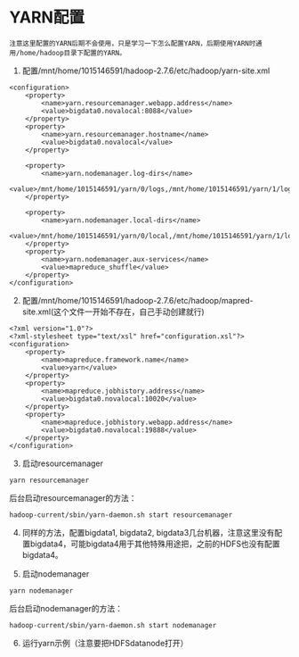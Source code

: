 # YARN配置

    注意这里配置的YARN后期不会使用，只是学习一下怎么配置YARN，后期使用YARN时通用/home/hadoop目录下配置的YARN。

1. 配置/mnt/home/1015146591/hadoop-2.7.6/etc/hadoop/yarn-site.xml
```
<configuration>
    <property>
        <name>yarn.resourcemanager.webapp.address</name>
        <value>bigdata0.novalocal:8088</value>
    </property>
    <property>
        <name>yarn.resourcemanager.hostname</name>
        <value>bigdata0.novalocal</value>
    </property>

    <property>
        <name>yarn.nodemanager.log-dirs</name>
        <value>/mnt/home/1015146591/yarn/0/logs,/mnt/home/1015146591/yarn/1/logs,/mnt/home/1015146591/yarn/2/logs</value>
    </property>

    <property>
        <name>yarn.nodemanager.local-dirs</name>
        <value>/mnt/home/1015146591/yarn/0/local,/mnt/home/1015146591/yarn/1/local,/mnt/home/1015146591/yarn/2/local</value>
    </property>
    <property>
        <name>yarn.nodemanager.aux-services</name>
        <value>mapreduce_shuffle</value>
    </property>
</configuration>

```

2. 配置/mnt/home/1015146591/hadoop-2.7.6/etc/hadoop/mapred-site.xml(这个文件一开始不存在，自己手动创建就行)
```
<?xml version="1.0"?>
<?xml-stylesheet type="text/xsl" href="configuration.xsl"?>
<configuration>
    <property>
        <name>mapreduce.framework.name</name>
        <value>yarn</value>
    </property>
    <property>
        <name>mapreduce.jobhistory.address</name>
        <value>bigdata0.novalocal:10020</value>
    </property>
    <property>
        <name>mapreduce.jobhistory.webapp.address</name>
        <value>bigdata0.novalocal:19888</value>
    </property>
</configuration>
```

3. 启动resourcemanager
```
yarn resourcemanager
```
后台启动resourcemanager的方法：
```
hadoop-current/sbin/yarn-daemon.sh start resourcemanager
```

4. 同样的方法，配置bigdata1, bigdata2, bigdata3几台机器，注意这里没有配置bigdata4，可能bigdata4用于其他特殊用途把，之前的HDFS也没有配置bigdata4。

5. 启动nodemanager
```
yarn nodemanager
```
后台启动nodemanager的方法：
```
hadoop-current/sbin/yarn-daemon.sh start nodemanager
```

6. 运行yarn示例（注意要把HDFSdatanode打开）

